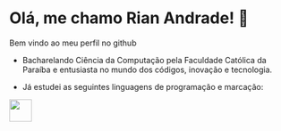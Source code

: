 # Olá, me chamo Rian Andrade! 👋
Bem vindo ao meu perfil no github

- Bacharelando Ciência da Computação pela Faculdade Católica da Paraíba
e entusiasta no mundo dos códigos, inovação e tecnologia.

- Já estudei as seguintes linguagens de programação e marcação:
<img src="https://cdn.jsdelivr.net/gh/devicons/devicon/icons/python/python-original.svg" width="40" height="40"/>
          
          
